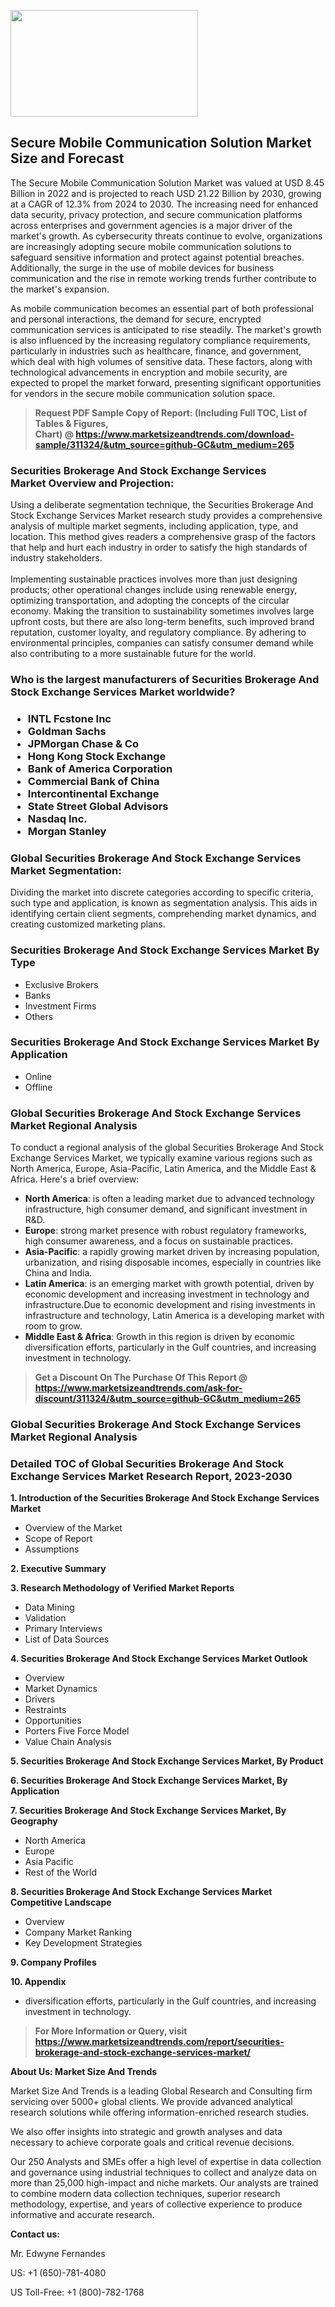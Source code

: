 <p><img class="alignnone size-medium wp-image-20088" src="https://ffe5etoiles.com/wp-content/uploads/2024/12/MST1-300x171.png" alt="" width="300" height="171" /></p><h2>Secure Mobile Communication Solution Market Size and Forecast</h2><p>The Secure Mobile Communication Solution Market was valued at USD 8.45 Billion in 2022 and is projected to reach USD 21.22 Billion by 2030, growing at a CAGR of 12.3% from 2024 to 2030. The increasing need for enhanced data security, privacy protection, and secure communication platforms across enterprises and government agencies is a major driver of the market's growth. As cybersecurity threats continue to evolve, organizations are increasingly adopting secure mobile communication solutions to safeguard sensitive information and protect against potential breaches. Additionally, the surge in the use of mobile devices for business communication and the rise in remote working trends further contribute to the market's expansion.</p><p>As mobile communication becomes an essential part of both professional and personal interactions, the demand for secure, encrypted communication services is anticipated to rise steadily. The market's growth is also influenced by the increasing regulatory compliance requirements, particularly in industries such as healthcare, finance, and government, which deal with high volumes of sensitive data. These factors, along with technological advancements in encryption and mobile security, are expected to propel the market forward, presenting significant opportunities for vendors in the secure mobile communication solution space.</p></p><blockquote id="" class=""><strong>Request PDF Sample Copy of Report: (Including Full TOC, List of Tables &amp; Figures, Chart)&nbsp;@&nbsp;<strong><a href="https://www.marketsizeandtrends.com/download-sample/311324/&utm_source=github-GC&utm_medium=265" target="_blank">https://www.marketsizeandtrends.com/download-sample/311324/&utm_source=github-GC&utm_medium=265</a></strong></strong></blockquote><h3 id="" class="">Securities Brokerage And Stock Exchange Services Market&nbsp;Overview and Projection:</h3><p id="" class="">Using a deliberate segmentation technique, the Securities Brokerage And Stock Exchange Services Market research study provides a comprehensive analysis of multiple market segments, including application, type, and location. This method gives readers a comprehensive grasp of the factors that help and hurt each industry in order to satisfy the high standards of industry stakeholders. <br /> <br />Implementing sustainable practices involves more than just designing products; other operational changes include using renewable energy, optimizing transportation, and adopting the concepts of the circular economy. Making the transition to sustainability sometimes involves large upfront costs, but there are also long-term benefits, such improved brand reputation, customer loyalty, and regulatory compliance. By adhering to environmental principles, companies can satisfy consumer demand while also contributing to a more sustainable future for the world.</p><h3 id="" class="">Who is the largest manufacturers of&nbsp;Securities Brokerage And Stock Exchange Services Market worldwide?</h3><h3 class=""><p><ul><li>INTL Fcstone Inc </li><li> Goldman Sachs </li><li> JPMorgan Chase & Co </li><li> Hong Kong Stock Exchange </li><li> Bank of America Corporation </li><li> Commercial Bank of China </li><li> Intercontinental Exchange </li><li> State Street Global Advisors </li><li> Nasdaq Inc. </li><li> Morgan Stanley</li></ul></p></h3><h3 id="" class="">Global&nbsp;Securities Brokerage And Stock Exchange Services Market Segmentation:</h3><p id="" class="">Dividing the market into discrete categories according to specific criteria, such type and application, is known as segmentation analysis. This aids in identifying certain client segments, comprehending market dynamics, and creating customized marketing plans.</p><h3 id="" class="">Securities Brokerage And Stock Exchange Services Market&nbsp;By Type</h3><p><p><ul><li>Exclusive Brokers</li><li> Banks</li><li> Investment Firms</li><li> Others</p></li></ul></p></p><h3 id="" class="">Securities Brokerage And Stock Exchange Services Market&nbsp;By Application</h3><p class=""><p><ul><li>Online</li><li> Offline</li></ul></p></p><h3 id="" class="">Global Securities Brokerage And Stock Exchange Services Market Regional Analysis</h3><p id="" class="">To conduct a regional analysis of the global Securities Brokerage And Stock Exchange Services Market, we typically examine various regions such as North America, Europe, Asia-Pacific, Latin America, and the Middle East &amp; Africa. Here's a brief overview:</p><ul><li><strong>North America</strong>: is often a leading market due to advanced technology infrastructure, high consumer demand, and significant investment in R&amp;D.</li><li><strong>Europe</strong>: strong market presence with robust regulatory frameworks, high consumer awareness, and a focus on sustainable practices.</li><li><strong>Asia-Pacific</strong>: a rapidly growing market driven by increasing population, urbanization, and rising disposable incomes, especially in countries like China and India.</li><li><strong>Latin America</strong>: is an emerging market with growth potential, driven by economic development and increasing investment in technology and infrastructure.Due to economic development and rising investments in infrastructure and technology, Latin America is a developing market with room to grow.</li><li><strong>Middle East &amp; Africa</strong>: Growth in this region is driven by economic diversification efforts, particularly in the Gulf countries, and increasing investment in technology.</li></ul><blockquote id="" class=""><strong>Get a Discount On The Purchase Of This Report @ <strong><a href="https://www.marketsizeandtrends.com/ask-for-discount/311324/&utm_source=github-GC&utm_medium=265" target="_blank">https://www.marketsizeandtrends.com/ask-for-discount/311324/&utm_source=github-GC&utm_medium=265</a></strong></strong></blockquote><h3 id="" class="">Global Securities Brokerage And Stock Exchange Services Market Regional Analysis</h3><h3 id="" class="">Detailed TOC of Global Securities Brokerage And Stock Exchange Services Market Research Report, 2023-2030</h3><p id="" class=""><strong>1. Introduction of the Securities Brokerage And Stock Exchange Services Market</strong></p><ul><li>Overview of the Market</li><li>Scope of Report</li><li>Assumptions</li></ul><p id="" class=""><strong>2. Executive Summary</strong></p><p id="" class=""><strong>3. Research Methodology of Verified Market Reports</strong></p><ul><li>Data Mining</li><li>Validation</li><li>Primary Interviews</li><li>List of Data Sources</li></ul><p id="" class=""><strong>4. Securities Brokerage And Stock Exchange Services Market Outlook</strong></p><ul><li>Overview</li><li>Market Dynamics</li><li>Drivers</li><li>Restraints</li><li>Opportunities</li><li>Porters Five Force Model</li><li>Value Chain Analysis</li></ul><p id="" class=""><strong>5. Securities Brokerage And Stock Exchange Services Market, By Product</strong></p><p id="" class=""><strong>6. Securities Brokerage And Stock Exchange Services Market, By Application</strong></p><p id="" class=""><strong>7. Securities Brokerage And Stock Exchange Services Market, By Geography</strong></p><ul><li>North America</li><li>Europe</li><li>Asia Pacific</li><li>Rest of the World</li></ul><p id="" class=""><strong>8. Securities Brokerage And Stock Exchange Services Market Competitive Landscape</strong></p><ul><li>Overview</li><li>Company Market Ranking</li><li>Key Development Strategies</li></ul><p id="" class=""><strong>9. Company Profiles</strong></p><p id="" class=""><strong>10. Appendix</strong></p><ul><li>diversification efforts, particularly in the Gulf countries, and increasing investment in technology.</li></ul><blockquote id="" class=""><strong>For More Information or Query, visit <strong><strong><a href="https://www.marketsizeandtrends.com/report/securities-brokerage-and-stock-exchange-services-market/" target="_blank">https://www.marketsizeandtrends.com/report/securities-brokerage-and-stock-exchange-services-market/</a></strong></strong></strong></blockquote><p id="" class=""><strong>About Us: Market Size And Trends</strong></p><p id="" class="">Market Size And Trends is a leading Global Research and Consulting firm servicing over 5000+ global clients. We provide advanced analytical research solutions while offering information-enriched research studies.</p><p id="" class="">We also offer insights into strategic and growth analyses and data necessary to achieve corporate goals and critical revenue decisions.</p><p id="" class="">Our 250 Analysts and SMEs offer a high level of expertise in data collection and governance using industrial techniques to collect and analyze data on more than 25,000 high-impact and niche markets. Our analysts are trained to combine modern data collection techniques, superior research methodology, expertise, and years of collective experience to produce informative and accurate research.</p><p id="" class=""><strong>Contact us:</strong></p><p id="" class="">Mr. Edwyne Fernandes</p><p id="" class="">US: +1 (650)-781-4080</p><p id="" class="">US Toll-Free: +1 (800)-782-1768</p>
